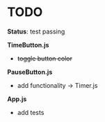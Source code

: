# TODO

**Status**: test passing

**TimeButton.js**
  * ~~toggle button color~~

**PauseButton.js**
  * add functionality -> Timer.js

**App.js**
  * add tests